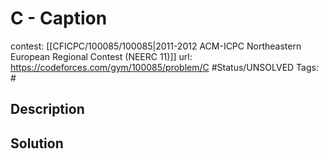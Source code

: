 # C - Caption

contest: [[CFICPC/100085/100085|2011-2012 ACM-ICPC Northeastern European Regional Contest (NEERC 11)]]
url: https://codeforces.com/gym/100085/problem/C
#Status/UNSOLVED
Tags: #

## Description

## Solution

